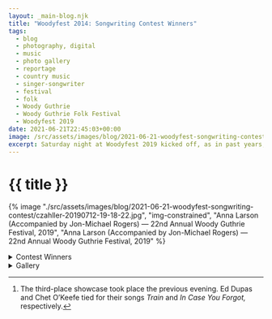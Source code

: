 ```yaml
---
layout: _main-blog.njk
title: "Woodyfest 2014: Songwriting Contest Winners"
tags: 
  - blog
  - photography, digital
  - music
  - photo gallery
  - reportage
  - country music
  - singer-songwriter
  - festival
  - folk
  - Woody Guthrie
  - Woody Guthrie Folk Festival
  - Woodyfest 2019
date: 2021-06-21T22:45:03+00:00
image: /src/assets/images/blog/2021-06-21-woodyfest-songwriting-contest/czahller-20190712-19-18-22.jpg
excerpt: Saturday night at Woodyfest 2019 kicked off, as in past years, with a showcase for the Woody Guthrie Songwriting Contest winners.
---
```

<!-- markdownlint-disable MD025 -->
# {{ title }}

<!-- markdownlint-enable MD025 --><mpb-dialog-img>

{% image "./src/assets/images/blog/2021-06-21-woodyfest-songwriting-contest/czahller-20190712-19-18-22.jpg", "img-constrained", "Anna Larson (Accompanied by Jon-Michael Rogers) — 22nd Annual Woody Guthrie Festival, 2019", "Anna Larson (Accompanied by Jon-Michael Rogers) — 22nd Annual Woody Guthrie Festival, 2019" %}</mpb-dialog-img>

<div class="widget__wrapper">
  <details name="tabs">
    <summary>Contest Winners</summary>
    <div>

## Anna Larson, Dan Weber Take 2<sup>nd</sup> &amp; 1<sup>st</sup> Place

<div class="drop-cap">

<time datetime="2019-07-12T19:15:00-5:00">Saturday night at Woodyfest 2019</time> kicked off, as in past years, with a showcase for the Woody Guthrie Songwriting Contest winners.
</div>

The showcase lead with second</sup>-place winner[^1] <span class="h-card p-name">Anna Larson</span> performing her winning song <cite class="short-work">Acting Alone</cite> accompanied by guitarist <span class="h-card p-name">Jon-Michael Rogers</span>.

[^1]: The third-place showcase took place the <time datetime="2019-07-11T19:15:00-5:00">previous evening</time>. <span class="h-card p-name">Ed Dupas</span> and <span class="h-card p-name">Chet O&rsquo;Keefe</span> tied for their songs <cite class="short-work">Train</cite> and <cite class="short-work">In Case You Forgot,</cite> respectively.

<figure>
  <stack-l>
    <iframe class="aspect aspect-16x9" src="https://www.youtube.com/embed/iy2XMJ4xKLA?si=RD-mSye94GaygOSV" title="YouTube video player" frameborder="0" allow="accelerometer; autoplay; clipboard-write; encrypted-media; gyroscope; picture-in-picture; web-share" referrerpolicy="strict-origin-when-cross-origin" allowfullscreen></iframe>
    <ficaption>Anna Larson — <cite class="short-work">Acting Alone</cite></ficaption>
  </stack-l>
</figure>

The Austin-based pianist and singer appeared on <abbr>NPR</abbr>&rsquo;s <cite><a href="https://www.npr.org/sections/allsongs/2019/08/21/752721793/new-mix-brittany-howard-big-thief-the-messthetics-more" target="_blank" rel="external noopener noreferreer">All Songs Considerered</a></cite> in <time datetime="2019-08-21">2019</time>. While in isolation during the <time datetime="2020">2020</time> pandemic, Larson recorded a seven-song <abbr>EP</abbr> and an accompanying short film, <cite><a href="https://youtu.be/ZtnId5dnRuc" target="_blank" rel="external noopener noreferrer">Cocoon</a></cite>, releasing both pieces <time datetime="2021-10-29">29 January 2021</time>.

Following Larson, first</sup>-place winner <span class="h-card p-name">Dan Weber</span> performed his winning song <cite class="short-work">Ever Since Columbine.</cite> Weber wrote the song after watching the news of another in a seemingly endless string of mass shootings, this one taking place in Kalamazoo, Michigan, which happened to be where his 1968 Gibson guitar was manufactured.

No stranger to Woodyfest, Weber placed third in the <time datetime="2013-07">2013 </time>songwriting contest for his song <cite class="short-work"><a href="/blog/dan-weber-at-the-crystal-theatre-woody-guthrie-folk-festival/">What I'm Lookin' For</a>,</cite> as well as garnering honorable mention for audience-favorite <cite class="short-work">Oh Woody.</cite> <time datetime="2014-07">The following year</time>, he placed second for <cite class="short-work">Hank and Jesus.</cite>

Weber can be counted on to show up at the festival most years, whether he is performing or not. He recently moved from Oregon to Richardson, Texas, just in time to experience the <a href="/blog/valentines-day-blizzard-norman-oklahoma/">Great <time datetime="2020-02-14">2020</time> Blizzard</a> and the subsequent failure of the Texas power grid. Here's hoping he can stand the heat, now that summer's here.
  </div></details>
  <details name="tabs">
    <summary>Gallery</summary><div>

## Gallery

<mpb-dialog-gallery hint rel cols="8">
  
  ![Anna Larson (Accompanied by Jon-Michael Rogers) — 22nd Annual Woody Guthrie Festival, 2019](/assets/images/blog/2021-06-21-woodyfest-songwriting-contest/czahller-20190712-19-18-22.jpg)
  ![2nd Place Songwriting Contest Winner Anna Larson — 22nd Annual Woody Guthrie Festival, 2019](/assets/images/blog/2021-06-21-woodyfest-songwriting-contest/czahller-20190712-19-19-21.jpg)
  ![Dan Weber (Viewed from Upstage Right) — 22nd Annual Woody Guthrie Festival, 2019](/assets/images/blog/2021-06-21-woodyfest-songwriting-contest/czahller-20190712-19-23-27.jpg)
  ![1st Place Songwriting Contest Winner Dan Weber — 22nd Annual Woody Guthrie Festival, 2019](/assets/images/blog/2021-06-21-woodyfest-songwriting-contest/czahller-20190712-19-24-45.jpg)
  ![Dan Weber performs “Ever Since Columbine” — 22nd Annual Woody Guthrie Festival, 2019](/assets/images/blog/2021-06-21-woodyfest-songwriting-contest/czahller-20190712-19-25-11.jpg)
  ![Dan’s Signature Move — 22nd Annual Woody Guthrie Festival, 2019](/assets/images/blog/2021-06-21-woodyfest-songwriting-contest/czahller-20190712-19-25-23.jpg)
  ![Dan Weber — 22nd Annual Woody Guthrie Festival, 2019](/assets/images/blog/2021-06-21-woodyfest-songwriting-contest/czahller-20190712-19-25-31.jpg)
  ![Dan Weber performs “Oh Woody” — 22nd Annual Woody Guthrie Festival, 2019](/assets/images/blog/2021-06-21-woodyfest-songwriting-contest/czahller-20190712-19-27-12.jpg)
</mpb-dialog-gallery></div></details></div>
